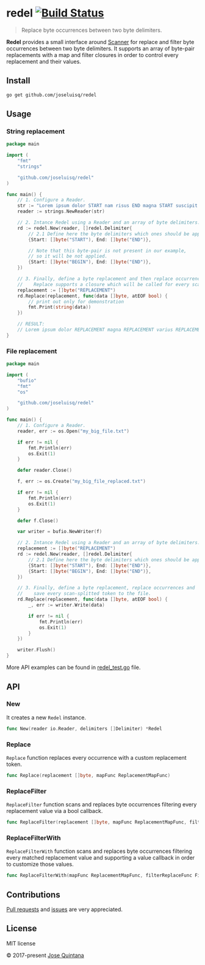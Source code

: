# redel [![Build Status](https://travis-ci.org/joseluisq/redel.svg?branch=master)](https://travis-ci.org/joseluisq/redel)

> Replace byte occurrences between two byte delimiters.

__Redel__ provides a small interface around [Scanner](https://golang.org/pkg/text/scanner/) for replace and filter byte occurrences between two byte delimiters. It supports an array of byte-pair replacements with a map and filter closures in order to control every replacement and their values.

## Install

```sh
go get github.com/joseluisq/redel
```

## Usage

### String replacement

```go
package main

import (
	"fmt"
	"strings"

	"github.com/joseluisq/redel"
)

func main() {
	// 1. Configure a Reader.
	str := "Lorem ipsum dolor START nam risus END magna START suscipit. END varius START sapien END."
	reader := strings.NewReader(str)

	// 2. Intance Redel using a Reader and an array of byte delimiters.
	rd := redel.New(reader, []redel.Delimiter{
		// 2.1 Define here the byte delimiters which ones should be applied
		{Start: []byte("START"), End: []byte("END")},

		// Note that this byte-pair is not present in our example,
		// so it will be not applied.
		{Start: []byte("BEGIN"), End: []byte("END")},
	})

	// 3. Finally, define a byte replacement and then replace occurrences.
	//    Replace supports a closure which will be called for every scan-splitted token.
	replacement := []byte("REPLACEMENT")
	rd.Replace(replacement, func(data []byte, atEOF bool) {
		// print out only for demonstration
		fmt.Print(string(data))
	})

	// RESULT:
	// Lorem ipsum dolor REPLACEMENT magna REPLACEMENT varius REPLACEMENT.⏎
}
```

### File replacement

```go
package main

import (
	"bufio"
	"fmt"
	"os"

	"github.com/joseluisq/redel"
)

func main() {
	// 1. Configure a Reader.
	reader, err := os.Open("my_big_file.txt")

	if err != nil {
		fmt.Println(err)
		os.Exit(1)
	}

	defer reader.Close()

	f, err := os.Create("my_big_file_replaced.txt")

	if err != nil {
		fmt.Println(err)
		os.Exit(1)
	}

	defer f.Close()

	var writer = bufio.NewWriter(f)

	// 2. Intance Redel using a Reader and an array of byte delimiters.
	replacement := []byte("REPLACEMENT")
	rd := redel.New(reader, []redel.Delimiter{
		// 2.1 Define here the byte delimiters which ones should be applied
		{Start: []byte("START"), End: []byte("END")},
		{Start: []byte("BEGIN"), End: []byte("END")},
	})

	// 3. Finally, define a byte replacement, replace occurrences and
	//    save every scan-splitted token to the file.
	rd.Replace(replacement, func(data []byte, atEOF bool) {
		_, err := writer.Write(data)

		if err != nil {
			fmt.Println(err)
			os.Exit(1)
		}
	})

	writer.Flush()
}
```

More API examples can be found in [redel_test.go](./redel_test.go) file.

## API

### New

It creates a new `Redel` instance.

```go
func New(reader io.Reader, delimiters []Delimiter) *Redel
```

### Replace

`Replace` function replaces every occurrence with a custom replacement token.

```go
func Replace(replacement []byte, mapFunc ReplacementMapFunc)
```

### ReplaceFilter

`ReplaceFilter` function scans and replaces byte occurrences filtering every replacement value via a bool callback.

```go
func ReplaceFilter(replacement []byte, mapFunc ReplacementMapFunc, filterFunc FilterValueFunc, preserveDelimiters bool)
```

### ReplaceFilterWith

`ReplaceFilterWith` function scans and replaces byte occurrences filtering every matched replacement value and supporting a value callback in order to customize those values.

```go
func ReplaceFilterWith(mapFunc ReplacementMapFunc, filterReplaceFunc FilterValueReplaceFunc, preserveDelimiters bool)
```

## Contributions

[Pull requests](https://github.com/joseluisq/redel/pulls) and [issues](https://github.com/joseluisq/redel/issues) are very appreciated.

## License
MIT license

© 2017-present [Jose Quintana](http://git.io/joseluisq)
